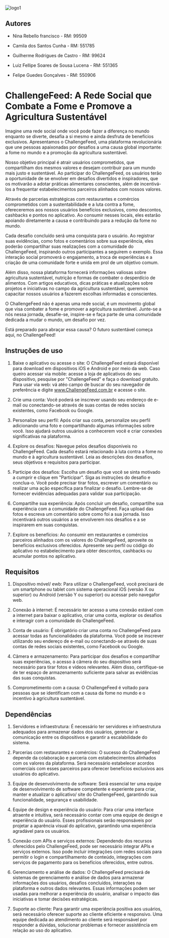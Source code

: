 
![logo1](https://github.com/ninarebello/GlobalSolution/assets/126873348/c3c448ac-21ce-4db8-ba59-ab984a4a0f06)


## Autores

- Nina Rebello francisco - RM: 99509

- Camila dos Santos Cunha - RM: 551785

- Guilherme Rodrigues de Castro - RM: 99624

- Luiz Fellipe Soares de Sousa Lucena - RM: 551365

- Felipe Guedes Gonçalves - RM: 550906


# ChallengeFeed: A Rede Social que Combate a Fome e Promove a Agricultura Sustentável

Imagine uma rede social onde você pode fazer a diferença no mundo enquanto se diverte, desafia a si mesmo e ainda desfruta de benefícios exclusivos. Apresentamos o ChallengeFeed, uma plataforma revolucionária que une pessoas apaixonadas por desafios a uma causa global importante: a fome no mundo e a promoção da agricultura sustentável.

Nosso objetivo principal é atrair usuários comprometidos, que compartilham dos mesmos valores e desejam contribuir para um mundo mais justo e sustentável. Ao participar do ChallengeFeed, os usuários terão a oportunidade de se envolver em desafios divertidos e inspiradores, que os motivarão a adotar práticas alimentares conscientes, além de incentivá-los a frequentar estabelecimentos parceiros alinhados com nossos valores.

Através de parcerias estratégicas com restaurantes e comércios comprometidos com a sustentabilidade e a luta contra a fome, ofereceremos aos nossos usuários benefícios exclusivos, como descontos, cashbacks e pontos no aplicativo. Ao consumir nesses locais, eles estarão apoiando diretamente a causa e contribuindo para a redução da fome no mundo.

Cada desafio concluído será uma conquista para o usuário. Ao registrar suas evidências, como fotos e comentários sobre sua experiência, eles poderão compartilhar suas realizações com a comunidade do ChallengeFeed, inspirando outros participantes a seguirem o exemplo. Essa interação social promoverá o engajamento, a troca de experiências e a criação de uma comunidade forte e unida em prol de um objetivo comum.

Além disso, nossa plataforma fornecerá informações valiosas sobre agricultura sustentável, nutrição e formas de combater o desperdício de alimentos. Com artigos educativos, dicas práticas e atualizações sobre projetos e iniciativas no campo da agricultura sustentável, queremos capacitar nossos usuários a fazerem escolhas informadas e conscientes.

O ChallengeFeed não é apenas uma rede social, é um movimento global que visa combater a fome e promover a agricultura sustentável. Junte-se a nós nessa jornada, desafie-se, inspire-se e faça parte de uma comunidade dedicada a mudar o mundo, um desafio por vez.

Está preparado para abraçar essa causa? O futuro sustentável começa aqui, no ChallengeFeed!


## Instruções de uso

1. Baixe o aplicativo ou acesse o site: O ChallengeFeed estará disponível para download em dispositivos iOS e Android e por meio da web. Caso queiro acessar via mobile: acesse a loja de aplicativos do seu dispositivo, pesquise por "ChallengeFeed" e faça o download gratuito.
Para usar via web: vá atéo campo de buscar do seu navegador de preferência e digite www.ChallengeFeed.com.br e acesse o site.

2. Crie uma conta: Você poderá se inscrever usando seu endereço de e-mail ou conectando-se através de suas contas de redes sociais existentes, como Facebook ou Google.

3. Personalize seu perfil: Após criar sua conta, personalize seu perfil adicionando uma foto e compartilhando algumas informações sobre você. Isso ajudará outros usuários a conhecerem você e criar conexões significativas na plataforma.

4. Explore os desafios: Navegue pelos desafios disponíveis no ChallengeFeed. Cada desafio estará relacionado à luta contra a fome no mundo e à agricultura sustentável. Leia as descrições dos desafios, seus objetivos e requisitos para participar.

5. Participe dos desafios: Escolha um desafio que você se sinta motivado a cumprir e clique em "Participar". Siga as instruções do desafio e conclua-o. Você pode precisar tirar fotos, escrever um comentário ou realizar uma ação específica para finalizar o desafio. Lembre-se de fornecer evidências adequadas para validar sua participação.

6. Compartilhe sua experiência: Após concluir um desafio, compartilhe sua experiência com a comunidade do ChallengeFeed. Faça upload das fotos e escreva um comentário sobre como foi a sua jornada. Isso incentivará outros usuários a se envolverem nos desafios e a se inspirarem em suas conquistas.

7. Explore os benefícios: Ao consumir em restaurantes e comércios parceiros alinhados com os valores do ChallengeFeed, aproveite os benefícios exclusivos oferecidos. Apresente seu perfil ou código do aplicativo no estabelecimento para obter descontos, cashbacks ou acumular pontos no aplicativo.


## Requisitos

1. Dispositivo móvel/ ewb: Para utilizar o ChallengeFeed, você precisará de um smartphone ou tablet com sistema operacional iOS (versão X ou superior) ou Android (versão Y ou superior) ou acessar pelo navegafor web.


2. Conexão à internet: É necessário ter acesso a uma conexão estável com a internet para baixar o aplicativo, criar uma conta, explorar os desafios e interagir com a comunidade do ChallengeFeed.

3. Conta de usuário: É obrigatório criar uma conta no ChallengeFeed para acessar todas as funcionalidades da plataforma. Você pode se inscrever utilizando seu endereço de e-mail ou conectando-se através de suas contas de redes sociais existentes, como Facebook ou Google.

4. Câmera e armazenamento: Para participar dos desafios e compartilhar suas experiências, o acesso à câmera do seu dispositivo será necessário para tirar fotos e vídeos relevantes. Além disso, certifique-se de ter espaço de armazenamento suficiente para salvar as evidências das suas conquistas.

5. Comprometimento com a causa: O ChallengeFeed é voltado para pessoas que se identificam com a causa da fome no mundo e o incentivo à agricultura sustentável.


## Dependências

1. Servidores e infraestrutura: É necessário ter servidores e infraestrutura adequados para armazenar dados dos usuários, gerenciar a comunicação entre os dispositivos e garantir a escalabilidade do sistema.

2. Parcerias com restaurantes e comércios: O sucesso do ChallengeFeed depende da colaboração e parceria com estabelecimentos alinhados com os valores da plataforma. Será necessário estabelecer acordos comerciais com esses parceiros para oferecer benefícios exclusivos aos usuários do aplicativo.

3. Equipe de desenvolvimento de software: Será essencial ter uma equipe de desenvolvimento de software competente e experiente para criar, manter e atualizar o aplicativo/ site do ChallengeFeed, garantindo sua funcionalidade, segurança e usabilidade.

4. Equipe de design e experiência do usuário: Para criar uma interface atraente e intuitiva, será necessário contar com uma equipe de design e experiência do usuário. Esses profissionais serão responsáveis por projetar a aparência visual do aplicativo, garantindo uma experiência agradável para os usuários.

5. Conexão com APIs e serviços externos: Dependendo dos recursos oferecidos pelo ChallengeFeed, pode ser necessário integrar APIs e serviços externos. Isso pode incluir integrações com redes sociais para permitir o login e compartilhamento de conteúdo, integrações com serviços de pagamento para os benefícios oferecidos, entre outros.

6. Gerenciamento e análise de dados: O ChallengeFeed precisará de sistemas de gerenciamento e análise de dados para armazenar informações dos usuários, desafios concluídos, interações na plataforma e outros dados relevantes. Essas informações podem ser usadas para melhorar a experiência do usuário, analisar o impacto das iniciativas e tomar decisões estratégicas.

7. Suporte ao cliente: Para garantir uma experiência positiva aos usuários, será necessário oferecer suporte ao cliente eficiente e responsivo. Uma equipe dedicada ao atendimento ao cliente será responsável por responder a dúvidas, solucionar problemas e fornecer assistência em relação ao uso do aplicativo.

